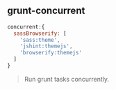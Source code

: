 ## grunt-concurrent

```js
concurrent:{
  sassBrowserify: [
    'sass:theme',
    'jshint:themejs',
    'browserify:themejs'
  ]
}
```

> Run grunt tasks concurrently.

